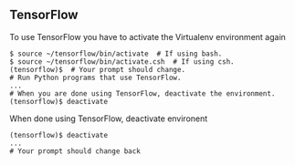 ## TensorFlow  

To use TensorFlow you have to activate the Virtualenv environment again  

```
$ source ~/tensorflow/bin/activate  # If using bash.
$ source ~/tensorflow/bin/activate.csh  # If using csh.
(tensorflow)$  # Your prompt should change.
# Run Python programs that use TensorFlow.
...
# When you are done using TensorFlow, deactivate the environment.
(tensorflow)$ deactivate
```

When done using TensorFlow, deactivate environent  

```
(tensorflow)$ deactivate  
...
# Your prompt should change back
```


